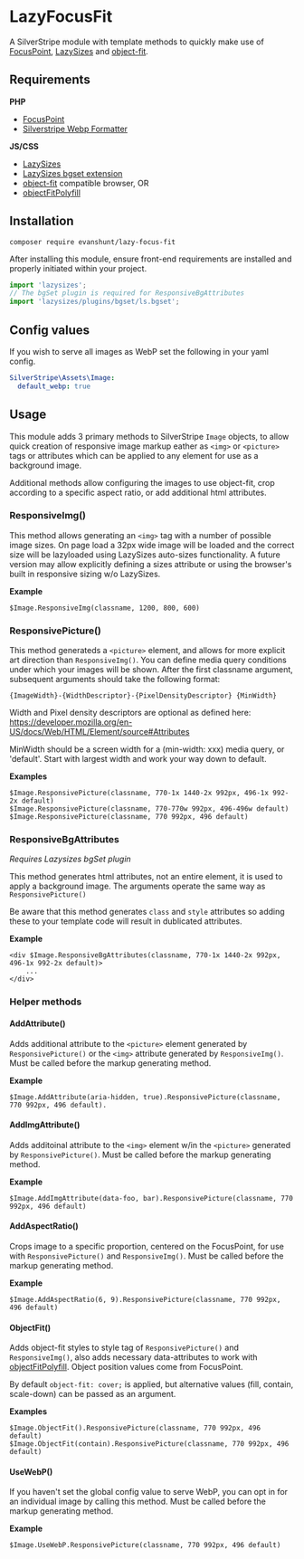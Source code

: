 # LazyFocusFit

A SilverStripe module with template methods to quickly make use of [FocusPoint](https://github.com/jonom/silverstripe-focuspoint), [LazySizes](https://github.com/aFarkas/lazysizes) and [object-fit](https://developer.mozilla.org/en-US/docs/Web/CSS/object-fit).

## Requirements 

**PHP**

* [FocusPoint](https://github.com/jonom/silverstripe-focuspoint)
* [Silverstripe Webp Formatter](https://github.com/bigfork/silverstripe-webp-formatter)

**JS/CSS**

* [LazySizes](https://github.com/aFarkas/lazysizes)
* [LazySizes bgset extension](https://github.com/aFarkas/lazysizes/tree/gh-pages/plugins/bgset)
* [object-fit](https://developer.mozilla.org/en-US/docs/Web/CSS/object-fit) compatible browser, OR
* [objectFitPolyfill](https://github.com/constancecchen/object-fit-polyfill)

## Installation

`composer require evanshunt/lazy-focus-fit`

After installing this module, ensure front-end requirements are installed and properly initiated within your project.

```js
import 'lazysizes';
// The bgSet plugin is required for ResponsiveBgAttributes
import 'lazysizes/plugins/bgset/ls.bgset';
```

## Config values

If you wish to serve all images as WebP set the following in your yaml config.

```yml
SilverStripe\Assets\Image:
  default_webp: true
```

## Usage

This module adds 3 primary methods to SilverStripe `Image` objects, to allow quick creation of responsive image markup eather as `<img>` or `<picture>` tags or attributes which can be applied to any element for use as a background image.

Additional methods allow configuring the images to use object-fit, crop according to a specific aspect ratio, or add additional html attributes.

### ResponsiveImg()

This method allows generating an `<img>` tag with a number of possible image sizes. On page load a 32px wide image will be loaded and the correct size will be lazyloaded using LazySizes auto-sizes functionality. A future version may allow explicitly defining a sizes attribute or using the browser's built in responsive sizing w/o LazySizes.

**Example**

```$Image.ResponsiveImg(classname, 1200, 800, 600)```

### ResponsivePicture()

This method generateds a `<picture>` element, and allows for more explicit art direction than `ResponsiveImg()`. You can define media query conditions under which your images will be shown. After the first classname argument, subsequent arguments should take the following format:

`{ImageWidth}-{WidthDescriptor}-{PixelDensityDescriptor} {MinWidth}`

Width and Pixel density descriptors are optional as defined here: https://developer.mozilla.org/en-US/docs/Web/HTML/Element/source#Attributes

MinWidth should be a screen width for a (min-width: xxx) media query, or 'default'. Start with largest width and work your way down to default.

**Examples**

```
$Image.ResponsivePicture(classname, 770-1x 1440-2x 992px, 496-1x 992-2x default)
$Image.ResponsivePicture(classname, 770-770w 992px, 496-496w default)
$Image.ResponsivePicture(classname, 770 992px, 496 default)
```

### ResponsiveBgAttributes

_Requires Lazysizes bgSet plugin_

This method generates html attributes, not an entire element, it is used to apply a background image. The arguments operate the same way as `ResponsivePicture()`

Be aware that this method generates `class` and `style` attributes so adding these to your template code will result in dublicated attributes.

**Example**

```
<div $Image.ResponsiveBgAttributes(classname, 770-1x 1440-2x 992px, 496-1x 992-2x default)>
    ...
</div>
```

### Helper methods

#### AddAttribute()

Adds additional attribute to the `<picture>` element generated by `ResponsivePicture()` or the `<img>` attribute generated by `ResponsiveImg()`. Must be called before the markup generating method.

**Example**

```
$Image.AddAttribute(aria-hidden, true).ResponsivePicture(classname, 770 992px, 496 default). 
```

#### AddImgAttribute()

Adds additoinal attribute to the `<img>` element w/in the `<picture>` generated by `ResponsivePicture()`. Must be called before the markup generating method.

**Example**

```
$Image.AddImgAttribute(data-foo, bar).ResponsivePicture(classname, 770 992px, 496 default)
```

#### AddAspectRatio()

Crops image to a specific proportion, centered on the FocusPoint, for use with `ResponsivePicture()` and `ResponsiveImg()`. Must be called before the markup generating method.

**Example**

```
$Image.AddAspectRatio(6, 9).ResponsivePicture(classname, 770 992px, 496 default)
```

#### ObjectFit()

Adds object-fit styles to style tag of `ResponsivePicture()` and `ResponsiveImg()`, also adds necessary data-attributes to work with [objectFitPolyfill](https://github.com/constancecchen/object-fit-polyfill). Object position values come from FocusPoint.

By default `object-fit: cover;` is applied, but alternative values (fill, contain, scale-down) can be passed as an argument.

**Examples**

```
$Image.ObjectFit().ResponsivePicture(classname, 770 992px, 496 default)
$Image.ObjectFit(contain).ResponsivePicture(classname, 770 992px, 496 default)
```

#### UseWebP()

If you haven't set the global config value to serve WebP, you can opt in for an individual image by calling this method. Must be called before the markup generating method.

**Example**

```
$Image.UseWebP.ResponsivePicture(classname, 770 992px, 496 default)
```
